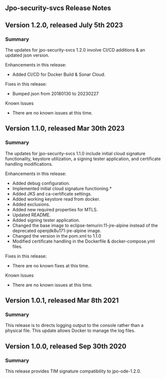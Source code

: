Jpo-security-svcs Release Notes
----------------------------

Version 1.2.0, released July 5th 2023
----------------------------------------

### **Summary**
The updates for jpo-security-svcs 1.2.0 involve CI/CD additions & an updated json version.

Enhancements in this release:
- Added CI/CD for Docker Build & Sonar Cloud.

Fixes in this release:
- Bumped json from 20180130 to 20230227

Known Issues
- There are no known issues at this time.

Version 1.1.0, released Mar 30th 2023
----------------------------------------

### **Summary**
The updates for jpo-security-svcs 1.1.0 include initial cloud signature functionality, keystore utilization, a signing tester application, and certificate handling modifications.

Enhancements in this release:
-	Added debug configuration.
-	Implemented initial cloud signature functioning.*
-	Added JKS and ca-certificate settings.
-	Added working keystore read from docker.
-	Added exclusions.
-	Added new required properties for MTLS.
-	Updated README.
-	Added signing tester application.
-	Changed the base image to eclipse-temurin:11-jre-alpine instead of the deprecated openjdk8u171-jre-alpine image.
-	Changed the version in the pom.xml to 1.1.0
-	Modified certificate handling in the Dockerfile & docker-compose.yml files.

Fixes in this release:
- There are no known fixes at this time.

Known Issues
- There are no known issues at this time.

Version 1.0.1, released Mar 8th 2021
----------------------------------------

### **Summary**
This release is to directs logging output to the console rather than a physical file. This update allows Docker to manage the log files.

Version 1.0.0, released Sep 30th 2020
----------------------------------------

### **Summary**
This release provides TIM signature compatibility to jpo-ode-1.2.0.

